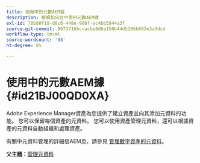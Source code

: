 ```yaml
---
title: 使用中的元數AEM據
description: 瞭解如何在中使用元數AEM據
exl-id: 78b80f19-d8c0-448e-960f-ec4bb5844a3f
source-git-commit: 8073716bccacbe8d6a158b44d5106b083e3a5dcd
workflow-type: tm+mt
source-wordcount: '88'
ht-degree: 0%

---
```


# 使用中的元數AEM據 {#id21BJ00QD0XA}

Adobe Experience Manager資產為您提供了建立資產並向其添加元資料的功能。 您可以保留每個資產的元資料。 您可以使用資產管理元資料，還可以根據資產的元資料自動組織和處理資產。

有關中元資料管理的詳細信AEM息，請參見 [管理數字資產的元資料](https://experienceleague.adobe.com/docs/experience-manager-65/assets/using/metadata.html?lang=en)。

**父主題：**[&#x200B;管理元資料](manage-metadata.md)
